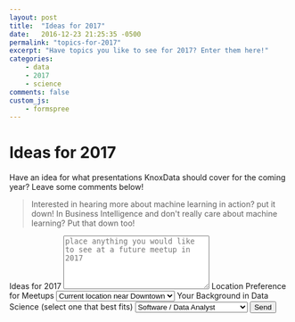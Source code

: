 ```yaml
---
layout: post
title:  "Ideas for 2017"
date:   2016-12-23 21:25:35 -0500
permalink: "topics-for-2017"
excerpt: "Have topics you like to see for 2017? Enter them here!"
categories:
    - data
    - 2017
    - science
comments: false
custom_js:
    - formspree
---
```

# Ideas for 2017

Have an idea for what presentations KnoxData should cover for the coming year? Leave some comments below! 

> Interested in hearing more about machine learning in action? put it down! In Business Intelligence and don't really care about machine learning? Put that down too!

<form id="contact-form" action="//formspree.io/forms@knoxdata.org" method="post">
    <label for="Message">Ideas for 2017</label>
	<textarea name="Message" cols="30" rows="6" placeholder="place anything you would like to see at a future meetup in 2017" required></textarea>
	<label for="LocationPref">Location Preference for Meetups</label>
    <select name="LocationPref" required>
        <option value="downtown" selection>Current location near Downtown</option>
        <option value="west">West Knoxville</option>
        <option value="either">Either area is fine</option>
    </select>
    <label for="Background">Your Background in Data Science (select one that best fits)</label>
    <select name="Background" required>
        <option value="analyst" selection>Software / Data Analyst</option>
        <option value="machine">Machine Learning</option>
        <option value="bi">Business Intelligence</option>
        <option value="student">Student</option>
        <option value="research">Researcher / Scientist</option>
        <option value="interested">Just interested in data science</option>
        <option value="other">Other</option>
    </select>
    <!-- CONFIG -->
	<input type="text" name="_gotcha" style="display:none" />
	<input type="hidden" name="_subject" value="2017 KnoxData Idea!">
    <input type="hidden" name="_format" value="plain" />
	<!--<input type="hidden" name="_cc" value="email@cc.com">-->
	<!-- /CONFIG -->
	<input class="submit" type="submit" value="Send">
</form>